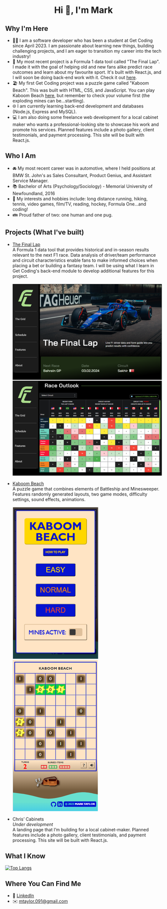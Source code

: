 <h1 align="center">Hi 👋, I'm Mark</h1>

## Why I'm Here
- 👩‍💻 I am a software developer who has been a student at Get Coding since April 2023. I am passionate about learning new things, building challenging projects, and I am eager to transition my career into the tech industry!
- 🏁 My most recent project is a Formula 1 data tool called "The Final Lap". I made it with the goal of helping old and new fans alike predict race outcomes and learn about my favourite sport. It's built with React.js, and I will soon be doing back-end work with it. Check it out [here](https://marktaylor7.github.io/TheFinalLap/).
- :beach_umbrella: My first Get Coding project was a puzzle game called "Kaboom Beach". This was built with HTML, CSS, and JavaScript. You can play Kaboom Beach [here](https://marktaylor7.github.io/KaboomBeach/), but remember to check your volume first (the exploding mines can be...startling).
- 🌐 I am currently learning back-end development and databases (Node.js, Express and MySQL).
- 💻 I am also doing some freelance web development for a local cabinet maker who wants a professional-looking site to showcase his work and promote his services. Planned features include a photo gallery, client testimonials, and payment processing. This site will be built with React.js.

## Who I Am
- 🚘 My most recent career was in automotive, where I held positions at BMW St. John's as Sales Consultant, Product Genius, and Assistant Service Manager.
- :books: Bachelor of Arts (Psychology/Sociology) - Memorial University of Newfoundland, 2016
- :tennis: My interests and hobbies include: long distance running, hiking, tennis, video games, film/TV, reading, hockey, Formula One...and coding!
- :family: Proud father of two: one human and one pug.

## Projects (What I've built)
- [The Final Lap](https://marktaylor7.github.io/TheFinalLap/)<br/>
A Formula 1 data tool that provides historical and in-season results relevant to the next F1 race.
Data analysis of driver/team performance and circuit characteristics enable fans to make informed choices when placing a bet or building a fantasy team.
I will be using what I learn in Get Coding's back-end module to develop additional features for this project.<br/><br/>
![Screenshot of project desktop site](screenshots/desktopTitle.png)
![Screenshot of project desktop site](screenshots/desktopTable.png)

- [Kaboom Beach](https://marktaylor7.github.io/KaboomBeach/)<br/>
A puzzle game that combines elements of Battleship and Minesweeper.
Features randomly generated layouts, two game modes, difficulty settings, sound effects, animations.<br/><br/>
![Screenshot of project desktop site](screenshots/mobileWelcomeScreenshot.png)
![Screenshot of project desktop site](screenshots/mobileScreenshot.png)

- Chris’ Cabinets<br/>
*Under development*<br/>
A landing page that I’m building for a local cabinet-maker. Planned features include a photo gallery, client testimonials, and payment processing. This site will be built with React.js.

## What I Know
[![Top Langs](https://github-readme-stats.vercel.app/api/top-langs/?username=MarkTaylor7)](https://github.com/MarkTaylor7/github-readme-stats)

## Where You Can Find Me
- :link: [LinkedIn](https://www.linkedin.com/in/marktaylor27/)
- ✉️ mtaylor.091@gmail.com

